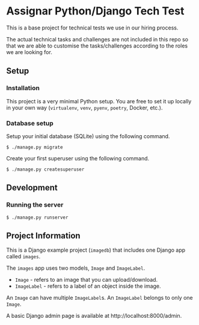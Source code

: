 Assignar Python/Django Tech Test
================================

This is a base project for technical tests we use in our hiring process.

The actual technical tasks and challenges are not included in this repo 
so that we are able to customise the tasks/challenges according to the 
roles we are looking for.    


Setup
-----

### Installation

This project is a very minimal Python setup. You are free to set 
it up locally in your own way (`virtualenv`, `venv`, `pyenv`, `poetry`, 
Docker, etc.). 

### Database setup

Setup your initial database (SQLite) using the following command.
    
    $ ./manage.py migrate
    
Create your first superuser using the following command.

    $ ./manage.py createsuperuser


Development
-----------

### Running the server

    $ ./manage.py runserver


Project Information
-------------------

This is a Django example project (`imagedb`) that includes one Django 
app called `images`.

The `images` app uses two models, `Image` and `ImageLabel`.

* `Image` - refers to an image that you can upload/download.
* `ImageLabel` - refers to a label of an object inside the image.

An `Image` can have multiple `ImageLabel`s. An `ImageLabel` belongs to 
only one `Image`.

A basic Django admin page is available at http://localhost:8000/admin. 
